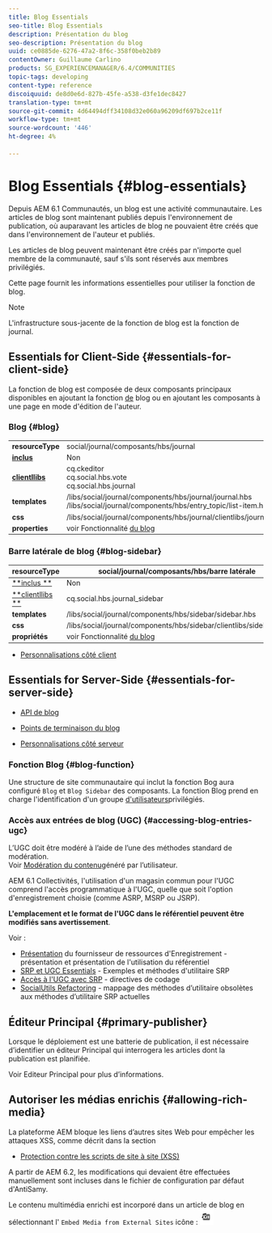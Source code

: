 ```yaml
---
title: Blog Essentials
seo-title: Blog Essentials
description: Présentation du blog
seo-description: Présentation du blog
uuid: ce0885de-6276-47a2-8f6c-358f0beb2b89
contentOwner: Guillaume Carlino
products: SG_EXPERIENCEMANAGER/6.4/COMMUNITIES
topic-tags: developing
content-type: reference
discoiquuid: de8d0e6d-827b-45fe-a538-d3fe1dec8427
translation-type: tm+mt
source-git-commit: 4d64494dff34108d32e060a96209df697b2ce11f
workflow-type: tm+mt
source-wordcount: '446'
ht-degree: 4%

---
```



# Blog Essentials {#blog-essentials}

Depuis AEM 6.1 Communautés, un blog est une activité communautaire. Les articles de blog sont maintenant publiés depuis l&#39;environnement de publication, où auparavant les articles de blog ne pouvaient être créés que dans l&#39;environnement de l&#39;auteur et publiés.

Les articles de blog peuvent maintenant être créés par n&#39;importe quel membre de la communauté, sauf s&#39;ils sont réservés aux membres privilégiés.

Cette page fournit les informations essentielles pour utiliser la fonction de blog.

>[!NOTE]
>
>L&#39;infrastructure sous-jacente de la fonction de blog est la fonction de journal.

## Essentials for Client-Side {#essentials-for-client-side}

La fonction de blog est composée de deux composants principaux disponibles en ajoutant la fonction [de](functions.md#blog-function) blog ou en ajoutant les composants à une page en mode d&#39;édition de l&#39;auteur.

### Blog {#blog}

<table> 
 <tbody>
  <tr>
   <td> <strong>resourceType</strong></td> 
   <td>social/journal/composants/hbs/journal</td> 
  </tr>
  <tr>
   <td> <a href="scf.md#add-or-include-a-communities-component"><strong>inclus</strong></a></td> 
   <td>Non</td> 
  </tr>
  <tr>
   <td> <a href="clientlibs.md"><strong>clientllibs</strong></a></td> 
   <td>cq.ckeditor<br /> cq.social.hbs.vote<br /> cq.social.hbs.journal</td> 
  </tr>
  <tr>
   <td> <strong>templates</strong></td> 
   <td> /libs/social/journal/components/hbs/journal/journal.hbs<br /> /libs/social/journal/components/hbs/entry_topic/list-item.hbs</td> 
  </tr>
  <tr>
   <td> <strong>css</strong></td> 
   <td> /libs/social/journal/components/hbs/journal/clientlibs/journal.css</td> 
  </tr>
  <tr>
   <td><strong> properties</strong></td> 
   <td>voir Fonctionnalité <a href="blog-feature.md">du blog</a></td> 
  </tr>
 </tbody>
</table>

### Barre latérale de blog {#blog-sidebar}

| **resourceType** | social/journal/composants/hbs/barre latérale |
|---|---|
| [**inclus **](scf.md#add-or-include-a-communities-component) | Non |
| [**clientllibs **](clientlibs.md) | cq.social.hbs.journal_sidebar |
| **templates** | /libs/social/journal/components/hbs/sidebar/sidebar.hbs |
| **css** | /libs/social/journal/components/hbs/sidebar/clientlibs/sidebar.css |
| **propriétés** | voir Fonctionnalité [du blog](blog-feature.md) |

* [Personnalisations côté client](client-customize.md)

## Essentials for Server-Side {#essentials-for-server-side}

* [API de blog](https://helpx.adobe.com/experience-manager/6-4/sites/developing/using/reference-materials/javadoc/com/adobe/cq/social/journal/client/api/package-summary.html)

* [Points de terminaison du blog](https://helpx.adobe.com/experience-manager/6-4/sites/developing/using/reference-materials/javadoc/com/adobe/cq/social/journal/client/endpoints/package-summary.html)

* [Personnalisations côté serveur](server-customize.md)

### Fonction Blog {#blog-function}

Une structure de site communautaire qui inclut la fonction [](functions.md#blog-function) Bog aura configuré `Blog` et `Blog Sidebar` des composants. La fonction Blog prend en charge l&#39;identification d&#39;un groupe [d&#39;utilisateurs](users.md#privileged-members-group)privilégiés.

### Accès aux entrées de blog (UGC) {#accessing-blog-entries-ugc}

L’UGC doit être modéré à l’aide de l’une des méthodes standard de modération.\
Voir [Modération du contenu](moderate-ugc.md)généré par l’utilisateur.

AEM 6.1 Collectivités, l&#39;utilisation d&#39;un magasin [](working-with-srp.md) commun pour l&#39;UGC comprend l&#39;accès programmatique à l&#39;UGC, quelle que soit l&#39;option d&#39;enregistrement choisie (comme ASRP, MSRP ou JSRP).

**L&#39;emplacement et le format de l&#39;UGC dans le référentiel peuvent être modifiés sans avertissement**.

Voir :

* [Présentation](srp.md) du fournisseur de ressources d&#39;Enregistrement - présentation et présentation de l&#39;utilisation du référentiel
* [SRP et UGC Essentials](srp-and-ugc.md) - Exemples et méthodes d&#39;utilitaire SRP
* [Accès à l&#39;UGC avec SRP](accessing-ugc-with-srp.md) - directives de codage
* [SocialUtils Refactoring](socialutils.md) - mappage des méthodes d’utilitaire obsolètes aux méthodes d’utilitaire SRP actuelles

## Éditeur Principal {#primary-publisher}

Lorsque le déploiement est une batterie de publication, il est nécessaire d’identifier un éditeur Principal qui interrogera les articles dont la publication est planifiée.

Voir Editeur [](deploy-communities.md#primary-publisher) Principal pour plus d’informations.

## Autoriser les médias enrichis {#allowing-rich-media}

La plateforme AEM bloque les liens d’autres sites Web pour empêcher les attaques XSS, comme décrit dans la section

* [Protection contre les scripts de site à site (XSS)](../../help/sites-developing/security.md#protect-against-cross-site-scripting-xss)

A partir de AEM 6.2, les modifications qui devaient être effectuées manuellement sont incluses dans le fichier de configuration par défaut d&#39;AntiSamy.

Le contenu multimédia enrichi est incorporé dans un article de blog en sélectionnant l&#39; `Embed Media from External Sites` icône :  ![chlimage_1-471](assets/chlimage_1-471.png)

